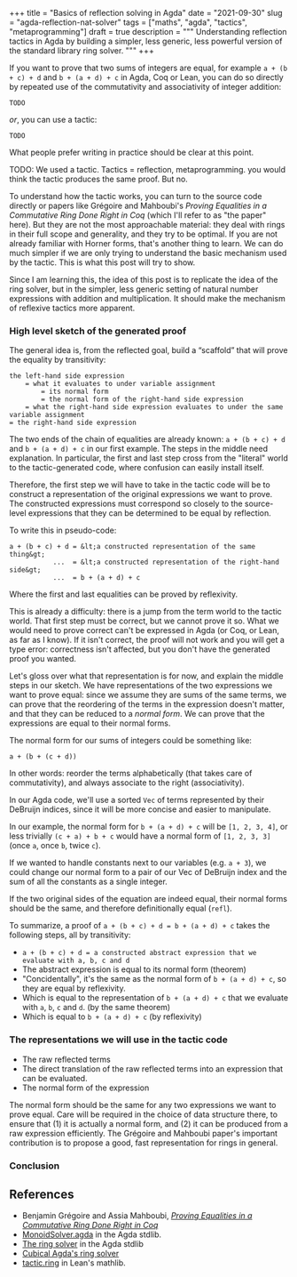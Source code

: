 +++
title = "Basics of reflection solving in Agda"
date = "2021-09-30"
slug = "agda-reflection-nat-solver"
tags = ["maths", "agda", "tactics", "metaprogramming"]
draft = true
description = """
Understanding reflection tactics in Agda by building a simpler, less generic,
less powerful version of the standard library ring solver.
"""
+++

If you want to prove that two sums of integers are equal, for example `a + (b + c) +
d` and `b + (a + d) + c` in Agda, Coq or Lean, you can do so directly by
repeated use of the commutativity and associativity of integer addition:

```
TODO
```

_or_, you can use a tactic:

```
TODO
```

What people prefer writing in practice should be clear at this point.

TODO: We used a tactic. Tactics = reflection, metaprogramming. you would think the tactic produces the same
proof. But no.

To understand how the tactic works, you can turn to the source code directly or
papers like Grégoire and Mahboubi's _Proving Equalities in a Commutative Ring Done Right in
Coq_ (which I'll refer to as "the paper" here). But they are not the most approachable material: they deal
with rings in their full scope and generality, and they try to be optimal. If you are not
already familiar with Horner forms, that's another thing to learn. We can do
much simpler if we are only trying to understand the basic mechanism used by the
tactic. This is what this post will try to show.

<!-- The stdlib/cubical Agda ring solvers are well organized, but the generics and
use of symbols make them a bit hard to get into. Nothing that can't be solved by
careful reading of the source code and the paper, but an introduction to proofs
by reflection tactics can be presented in a more beginner-friendly way. -->

Since I am learning this, the idea of this post is to replicate the idea of the
ring solver, but in the simpler, less generic setting of natural number
expressions with addition and multiplication. It should make the mechanism of
reflexive tactics more apparent.

### High level sketch of the generated proof

The general idea is, from the reflected goal, build a “scaffold” that will prove
the equality by transitivity:

```
the left-hand side expression
    = what it evaluates to under variable assignment
        = its normal form
        = the normal form of the right-hand side expression
    = what the right-hand side expression evaluates to under the same variable assignment
= the right-hand side expression
```

The two ends of the chain of equalities are already known: `a + (b + c) + d` and
`b + (a + d) + c` in our first example. The steps in the middle need
explanation. In particular, the first and last step cross from the "literal"
world to the tactic-generated code, where confusion can easily install itself.

Therefore, the first step we will have to take in the tactic code will be to construct a
representation of the original expressions we want to prove. The constructed
expressions must correspond so closely to the source-level expressions that they
can be determined to be equal by reflection.

To write this in pseudo-code:

```
a + (b + c) + d = &lt;a constructed representation of the same thing&gt;
           ...  = &lt;a constructed representation of the right-hand side&gt;
           ...  = b + (a + d) + c
```

Where the first and last equalities can be proved by reflexivity.

This is already a difficulty: there is a jump from the term world to the tactic
world. That first step must be correct, but we cannot prove it so. What we
would need to prove correct can't be expressed in Agda (or Coq, or Lean, as far
as I know). If it isn't correct, the proof will not work and you will get a type
error: correctness isn't affected, but you don't have the generated proof you
wanted.

Let's gloss over what that representation is for now, and explain the middle
steps in our sketch. We have representations of the two expressions we want to
prove equal: since we assume they are sums of the same terms, we can prove that
the reordering of the terms in the expression doesn't matter, and that they can
be reduced to a _normal form_. We can prove that the expressions are equal to
their normal forms.

The normal form for our sums of integers could be something like:

```
a + (b + (c + d))
```

In other words: reorder the terms alphabetically (that takes care of
commutativity), and always associate to the right (associativity).

In our Agda code, we'll use a sorted `Vec` of terms represented by their DeBruijn
indices, since it will be more concise and easier to manipulate.

In our example, the normal form for `b + (a + d) + c` will be `[1, 2, 3, 4]`, or
less trivially `(c + a) + b + c` would have a normal form of `[1, 2, 3, 3]`
(once `a`, once `b`, twice `c`).

If we wanted to handle constants next to our variables (e.g. `a + 3`), we could
change our normal form to a pair of our Vec of DeBruijn index and the sum of all
the constants as a single integer.

If the two original sides of the equation are indeed
equal, their normal forms should be the same, and therefore definitionally equal
(`refl`).

To summarize, a proof of `a + (b + c) + d = b + (a + d) + c` takes the following
steps, all by transitivity:

- `a + (b + c) + d = a constructed abstract expression that we evaluate with a, b, c and d`
- The abstract expression is equal to its normal form (theorem)
- "Concidentally", it's the same as the normal form of `b +
(a + d) + c`, so they are equal by reflexivity.
- Which is equal to the representation of `b + (a + d) + c` that we evaluate
with `a`, `b`, `c` and `d`. (by the same theorem)
- Which is equal to `b + (a + d) + c` (by reflexivity)


### The representations we will use in the tactic code

- The raw reflected terms
- The direct translation of the raw reflected terms into an expression that can
be evaluated.
- The normal form of the expression

The normal form should be the same for any two expressions we want to prove
equal. Care will be required in the choice of data structure there, to ensure
that (1) it is actually a normal form, and (2) it can be produced from a raw
expression efficiently. The Grégoire and Mahboubi paper's important contribution
is to propose a good, fast representation for rings in general.


### Conclusion



## References

- Benjamin Grégoire and Assia Mahboubi, [_Proving Equalities in a Commutative Ring Done Right in
Coq_](http://www.cs.ru.nl/~freek/courses/tt-2014/read/10.1.1.61.3041.pdf)
- [MonoidSolver.agda](https://github.com/agda/agda-stdlib/blob/master/src/Tactic/MonoidSolver.agda)
in the Agda stdlib.
- [The ring
solver](https://github.com/agda/agda-stdlib/blob/master/src/Tactic/RingSolver.agda)
in the Agda stdlib
- [Cubical Agda's ring solver](https://github.com/agda/cubical/tree/9b6524aae37342b2d00db7510fa2e7faeb147bf6/Cubical/Algebra/RingSolver)
- [tactic.ring](https://leanprover-community.github.io/mathlib_docs/tactic/ring.html)
in Lean's mathlib.
